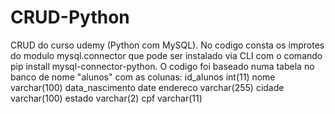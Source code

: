 # CRUD-Python
CRUD do curso udemy (Python com MySQL).
No codigo consta os improtes do modulo mysql.connector que pode ser instalado via CLI com o comando pip install mysql-connector-python.
O codigo foi baseado numa tabela no banco de nome "alunos" com as colunas:
  id_alunos	int(11)
  nome	varchar(100)
  data_nascimento	date
  endereco	varchar(255)
  cidade	varchar(100)
  estado	varchar(2)
  cpf	varchar(11)
